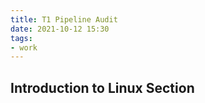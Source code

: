 ```yaml
---
title: T1 Pipeline Audit
date: 2021-10-12 15:30
tags:
- work
---
```


## Introduction to Linux Section


